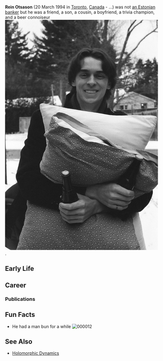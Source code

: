 **Rein Otsason** (20 March 1994 in [Toronto](https://en.wikipedia.org/wiki/Toronto), [Canada](https://en.wikipedia.org/wiki/Toronto) - ...) was not [an Estonian banker](https://en.m.wikipedia.org/wiki/Rein_Otsason) but he was a friend, a son, a cousin, a boyfriend, a trivia champion, and a beer connoiseur ![alt text](index_files/rein.jpg).

## Early Life

## Career

### Publications

## Fun Facts
- He had a man bun for a while ![000012](https://github.com/mnoukhov/rein-memorial-wiki/assets/3391297/41fcc595-fec5-4142-8a7e-3d135b649744)


## See Also
- [Holomorphic Dynamics](https://en.wikipedia.org/wiki/Complex_dynamics)
